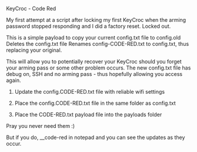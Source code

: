 KeyCroc - Code Red

My first attempt at a script after locking my first KeyCroc when the arming password stopped responding and I did a factory reset. Locked out.

This is a simple payload to copy your current config.txt file to config.old
Deletes the config.txt file
Renames config-CODE-RED.txt to config.txt, thus replacing your original.

This will allow you to potentially recover your KeyCroc should you forget your arming pass or some other problem occurs.
The new config.txt file has debug on, SSH and no arming pass - thus hopefully allowing you access again.

1) Update the config.CODE-RED.txt file with reliable wifi settings

2) Place the config.CODE-RED.txt file in the same folder as config.txt

3) Place the CODE-RED.txt payload file into the payloads folder

Pray you never need them :)

But if you do, __code-red in notepad and you can see the updates as they occur.
